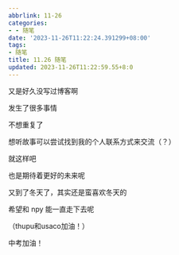 ```yaml
---
abbrlink: 11-26
categories:
- - 随笔
date: '2023-11-26T11:22:24.391299+08:00'
tags:
- 随笔
title: 11.26 随笔
updated: 2023-11-26T11:22:59.55+8:0
---
```

又是好久没写过博客啊

发生了很多事情

不想重复了

想听故事可以尝试找到我的个人联系方式来交流（？）

就这样吧

也是期待着更好的未来呢

又到了冬天了，其实还是蛮喜欢冬天的

希望和 npy 能一直走下去呢

（thupu和usaco加油！）

中考加油！
